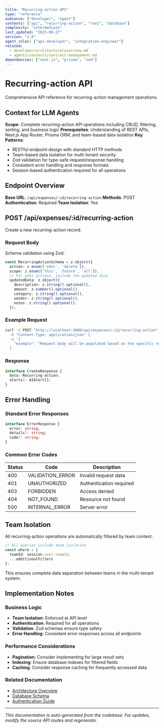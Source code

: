 ```yaml
---
title: "Recurring-action API"
type: "reference"
audience: ["developer", "agent"]
contexts: ["api", "recurring-action", "rest", "database"]
complexity: "intermediate"
last_updated: "2025-09-27"
version: "1.0"
agent_roles: ["api-developer", "integration-engineer"]
related:
  - developer/architecture/overview.md
  - agents/contexts/contract-management.md
dependencies: ["next.js", "prisma", "zod"]
---
```


# Recurring-action API

Comprehensive API reference for recurring-action management operations.

## Context for LLM Agents

**Scope**: Complete recurring-action API operations including CRUD, filtering, sorting, and business logic
**Prerequisites**: Understanding of REST APIs, Next.js App Router, Prisma ORM, and team-based data isolation
**Key Patterns**:
- RESTful endpoint design with standard HTTP methods
- Team-based data isolation for multi-tenant security
- Zod validation for type-safe request/response handling
- Consistent error handling and response formats
- Session-based authentication required for all operations

## Endpoint Overview

**Base URL**: `/api/expenses/:id/recurring-action`
**Methods**: POST
**Authentication**: Required
**Team Isolation**: Yes




## POST /api/expenses/:id/recurring-action

Create a new recurring-action record.

### Request Body


Schema validation using Zod:

```typescript
const RecurringActionSchema = z.object({
  action: z.enum(['edit', 'delete']),
  scope: z.enum(['this', 'future', 'all']),
  // For edit actions, include the updated data
  updatedData: z.object({
    description: z.string().optional(),
    amount: z.number().optional(),
    category: z.string().optional(),
    vendor: z.string().optional(),
    notes: z.string().optional(),
  });
```


### Example Request

```bash
curl -X POST "http://localhost:3000/api/expenses/:id/recurring-action" \
  -H "Content-Type: application/json" \
  -d '{
    "example": "Request body will be populated based on the specific recurring-action schema"
  }'
```

### Response

```typescript
interface CreateResponse {
  data: Recurring-action;
  alerts?: AIAlert[];
}
```






## Error Handling

### Standard Error Responses

```typescript
interface ErrorResponse {
  error: string;
  details?: string;
  code?: string;
}
```

### Common Error Codes

| Status | Code | Description |
|--------|------|-------------|
| 400 | VALIDATION_ERROR | Invalid request data |
| 401 | UNAUTHORIZED | Authentication required |
| 403 | FORBIDDEN | Access denied |
| 404 | NOT_FOUND | Resource not found |
| 500 | INTERNAL_ERROR | Server error |


## Team Isolation

All recurring-action operations are automatically filtered by team context:

```typescript
// All queries include team isolation
const where = {
  teamId: session.user.teamId,
  ...additionalFilters
};
```

This ensures complete data separation between teams in the multi-tenant system.


## Implementation Notes

### Business Logic
- **Team Isolation**: Enforced at API level
- **Authentication**: Required for all operations
- **Validation**: Zod schemas ensure type safety
- **Error Handling**: Consistent error responses across all endpoints

### Performance Considerations
- **Pagination**: Consider implementing for large result sets
- **Indexing**: Ensure database indexes for filtered fields
- **Caching**: Consider response caching for frequently accessed data

### Related Documentation
- [Architecture Overview](../../developer/architecture/overview.md)
- [Database Schema](../../developer/architecture/database.md)
- [Authentication Guide](../../developer/authentication.md)

---

*This documentation is auto-generated from the codebase. For updates, modify the source API routes and regenerate.*